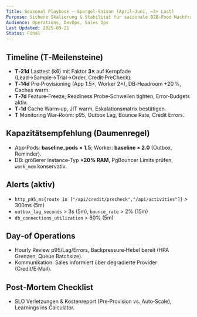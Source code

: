 ```yaml
---
Title: Seasonal Playbook – Spargel-Saison (April–Juni, ~3× Last)
Purpose: Sichere Skalierung & Stabilität für saisonale B2B-Food Nachfrage
Audience: Operations, DevOps, Sales Ops
Last Updated: 2025-09-21
Status: Final
---
```


## Timeline (T‑Meilensteine)
- **T‑21d** Lasttest (k6) mit Faktor **3×** auf Kernpfade (Lead→Sample→Trial→Order, Credit‑PreCheck).  
- **T‑14d** Pre‑Provisioning (App 1.5×, Worker 2×), DB‑Headroom +20 %, Caches warm.  
- **T‑7d** Feature‑Freeze, Readiness Probe‑Schwellen tighten, Error‑Budgets aktiv.  
- **T‑1d** Cache Warm‑up, JIT warm, Eskalationsmatrix bestätigen.
- **T** Monitoring War‑Room: p95, Outbox Lag, Bounce Rate, Credit Errors.

## Kapazitätsempfehlung (Daumenregel)
- App‑Pods: **baseline_pods × 1.5**; Worker: **baseline × 2.0** (Outbox, Reminder).  
- DB: größerer Instance‑Typ **+20% RAM**, PgBouncer Limits prüfen, `work_mem` konservativ.

## Alerts (aktiv)
- `http_p95_ms{route in ["/api/credit/precheck","/api/activities"]}` > 300ms (5m)  
- `outbox_lag_seconds` > 3s (5m), `bounce_rate` > 2% (15m)  
- `db_connections_utilization` > 80% (5m)

## Day‑of Operations
- Hourly Review p95/Lag/Errors, Backpressure‑Hebel bereit (HPA Grenzen, Queue Batchsize).  
- Kommunikation: Sales informiert über degradierte Provider (Credit/E‑Mail).

## Post‑Mortem Checklist
- SLO Verletzungen & Kostenreport (Pre‑Provision vs. Auto‑Scale), Learnings ins Calculator.
